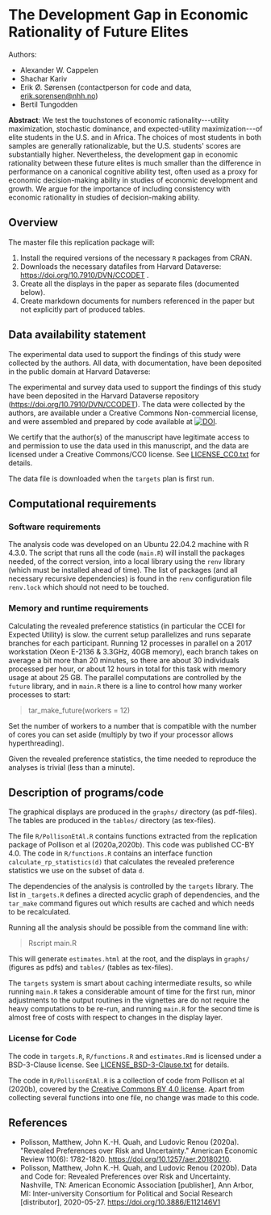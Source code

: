 # The Development Gap in Economic Rationality of Future Elites
Authors:

- Alexander W. Cappelen
- Shachar Kariv
- Erik Ø. Sørensen (contactperson for code and data, erik.sorensen@nhh.no)
- Bertil Tungodden

**Abstract**: We test the touchstones of economic rationality---utility
maximization, stochastic dominance, and expected-utility maximization---of elite
students in the U.S. and in Africa. The choices of most students in both samples
are generally rationalizable, but the U.S. students' scores are substantially
higher. Nevertheless, the development gap in economic rationality between these
future elites is much smaller than the difference in performance on a canonical
cognitive ability test, often used as a proxy for economic decision-making
ability in studies of economic development and growth. We argue for the
importance of including consistency with economic rationality in studies of
decision-making ability.


## Overview

The master file this replication package will:

1. Install the required versions of the necessary `R` packages from CRAN.
2. Downloads the necessary datafiles from Harvard Dataverse: https://doi.org/10.7910/DVN/CCODET .
3. Create all the displays in the paper as separate files (documented below).
4. Create markdown documents for numbers referenced in the paper but not explicitly part of produced tables.




## Data availability statement

The experimental data used to support the findings of this study were collected
by the authors. All data, with documentation, have been deposited in the public
domain at Harvard Dataverse:


The experimental and survey data used to support the findings of this study have
been deposited in the Harvard Dataverse repository (https://doi.org/10.7910/DVN/CCODET).
The data were collected by the authors, are available under a Creative
Commons Non-commercial license, and were assembled and prepared by code available at [![DOI](https://zenodo.org/badge/580859988.svg)](https://zenodo.org/badge/latestdoi/580859988).


We certify that the author(s) of the manuscript have legitimate access to and permission to use the data used in this manuscript, and the data are licensed under a Creative Commons/CC0 license. See [LICENSE_CC0.txt](LICENSE_CC0.txt) for details.

The data file is downloaded when the `targets` plan is first run.


## Computational requirements

### Software requirements

The analysis code was developed on an Ubuntu 22.04.2 machine with R 4.3.0. The 
script that runs all the code (`main.R`) will install the packages needed, of the correct version,
into a local library using the `renv` library (which must be installed ahead of time). The list
of packages (and all necessary recursive dependencies) is found in the `renv` configuration file
`renv.lock` which should not need to be touched.

### Memory and runtime requirements

Calculating the revealed preference statistics (in particular the CCEI for
Expected Utility) is slow. the current setup parallelizes and runs separate
branches for each participant. Running 12 processes in parallel on a 2017
workstation (Xeon E-2136 & 3.3GHz, 40GB memory), each branch takes on average a
bit more than 20 minutes, so there are about 30 individuals processed per hour,
or about 12 hours in total for this task with memory usage at about 25 GB.
The parallel computations are controlled by the `future` library, and in 
`main.R` there is a line to control how many worker processes to start:

> tar_make_future(workers = 12)

Set the number of workers to a number that is compatible with the number of cores 
you can set aside (multiply by two if your processor allows hyperthreading).

Given the revealed preference statistics, the time needed to reproduce
the analyses is trivial (less than a minute).


## Description of programs/code

The graphical displays are produced in the `graphs/` directory (as pdf-files). The tables are
produced in the `tables/` directory (as tex-files). 

The file `R/PollisonEtAl.R` contains functions extracted from the replication package
of Pollison et al (2020a,2020b). This code
was published CC-BY 4.0. The code
in `R/functions.R` contains an interface
function `calculate_rp_statistics(d)` that
calculates the revealed preference statistics
we use on the subset of data `d`.

The dependencies of the analysis is controlled by the `targets` library. The list in 
`_targets.R` defines a directed acyclic graph of dependencies, and the `tar_make` command
figures out which results are cached and which needs to be recalculated. 

Running all the analysis should be possible from the command line with:

> Rscript main.R

This will generate `estimates.html` at the root, and the displays in `graphs/` (figures as pdfs)
and `tables/` (tables as tex-files). 

The `targets` system is smart about
caching intermediate results, so while running `main.R` takes a considerable amount of 
time for the first run, minor adjustments to the output routines in the vignettes are 
do not require the heavy computations to be re-run, and running `main.R` for the second
time is almost free of costs with respect to changes in the display layer. 


### License for Code

The code in `targets.R`, `R/functions.R` and `estimates.Rmd` is licensed under a BSD-3-Clause license. See [LICENSE_BSD-3-Clause.txt](LICENSE_BSD-3-Clause.txt) for details.

The code in `R/PollisonEtAl.R` is a collection of code from Pollison et al (2020b), 
covered by the [Creative Commons BY 4.0 license](https://creativecommons.org/licenses/by/4.0/). Apart from 
collecting several functions into one file, no change was made to this code.


## References

- Polisson, Matthew, John K.-H. Quah, and Ludovic Renou (2020a). "Revealed Preferences over Risk and Uncertainty." American Economic Review 110(6): 1782-1820. https://doi.org/10.1257/aer.20180210.
- Polisson, Matthew, John K.-H. Quah, and Ludovic Renou  (2020b). Data and Code for: Revealed Preferences over Risk and Uncertainty. Nashville, TN: American Economic Association [publisher], Ann Arbor, MI: Inter-university Consortium for Political and Social Research [distributor], 2020-05-27. https://doi.org/10.3886/E112146V1
